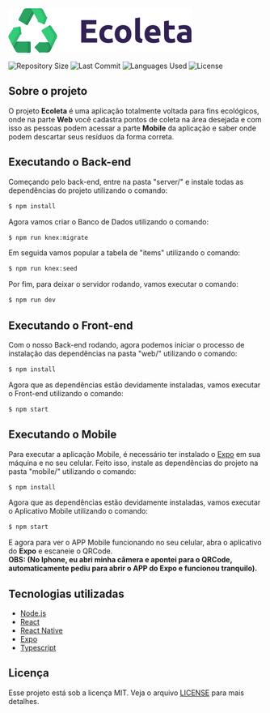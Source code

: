 <img src="https://github.com/guilhermesantoss/ecoleta-nlw01/blob/master/web/src/assets/logo.svg" alt="Logo Ecoleta" />

<p>
  <img src="https://img.shields.io/github/repo-size/guilhermesantoss/ecoleta-nlw01?color=darkblue" alt="Repository Size" />
  <img src="https://img.shields.io/github/last-commit/guilhermesantoss/ecoleta-nlw01?color=darkblue" alt="Last Commit" />
  <img src="https://img.shields.io/github/languages/count/guilhermesantoss/ecoleta-nlw01?color=darkblue" alt="Languages Used" />
  <img src="https://img.shields.io/github/license/guilhermesantoss/ecoleta-nlw01?color=darkblue" alt="License" />
</p>

## Sobre o projeto

O projeto **Ecoleta** é uma aplicação totalmente voltada para fins ecológicos, onde na parte **Web** você cadastra pontos de coleta na área desejada e com isso as pessoas podem acessar a parte **Mobile** da aplicação e saber onde podem descartar seus resíduos da forma correta.

## Executando o Back-end

Começando pelo back-end, entre na pasta "server/" e instale todas as dependências do projeto utilizando o comando:
```bash
$ npm install
```

Agora vamos criar o Banco de Dados utilizando o comando:
```bash
$ npm run knex:migrate
```

Em seguida vamos popular a tabela de "items" utilizando o comando:
```bash
$ npm run knex:seed
```

Por fim, para deixar o servidor rodando, vamos executar o comando:
```bash
$ npm run dev
```

## Executando o Front-end

Com o nosso Back-end rodando, agora podemos iniciar o processo de instalação das dependências na pasta "web/" utilizando o comando:
```bash
$ npm install
```

Agora que as dependências estão devidamente instaladas, vamos executar o Front-end utilizando o comando:
```bash
$ npm start
```

## Executando o Mobile

Para executar a aplicação Mobile, é necessário ter instalado o [Expo](https://expo.io/learn) em sua máquina e no seu celular. Feito isso, instale as dependências do projeto na pasta "mobile/" utilizando o comando:
```bash
$ npm install
```

Agora que as dependências estão devidamente instaladas, vamos executar o Aplicativo Mobile utilizando o comando:
```bash
$ npm start
```

E agora para ver o APP Mobile funcionando no seu celular, abra o aplicativo do **Expo** e escaneie o QRCode.
<br />
**OBS: (No Iphone, eu abri minha câmera e apontei para o QRCode, automaticamente pediu para abrir o APP do Expo e funcionou tranquilo).**

## Tecnologias utilizadas

* [Node.js](https://nodejs.org/)
* [React](https://reactjs.org/)
* [React Native](https://reactnative.dev/)
* [Expo](https://expo.io/)
* [Typescript](https://www.typescriptlang.org/)

## Licença

Esse projeto está sob a licença MIT. Veja o arquivo [LICENSE](LICENSE) para mais detalhes.
